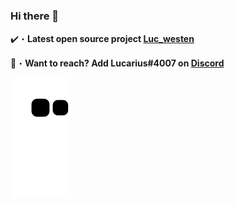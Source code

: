 ### Hi there 👋

<!--
**LucariusDev/LucariusDev** is a ✨ _special_ ✨ repository because its `README.md` (this file) appears on your GitHub profile.

Here are some ideas to get you started:

- 🔭 I’m currently working on ...
- 🌱 I’m currently learning ...
- 👯 I’m looking to collaborate on ...
- 🤔 I’m looking for help with ...
- 💬 Ask me about ...
- 📫 How to reach me: ...
- 😄 Pronouns: ...
- ⚡ Fun fact: ...
-->

✔️・**Latest open source project [Luc_westen](https://github.com/LucariusDev/Luc_westen)**

📩・**Want to reach? Add Lucarius#4007 on [Discord](https://discord.gg/fUmk78zGsd)**

<a href="https://discord.gg/nova-roleplay" target="_blank"><img src="https://github.com/rafaballerini/rafaballerini/blob/output/github-contribution-grid-snake.svg" alt="sneke"></a>
